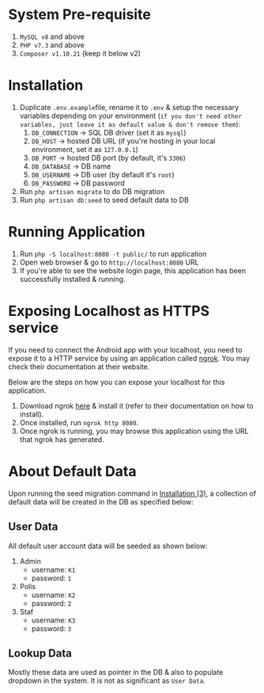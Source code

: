 # System Pre-requisite

1. `MySQL v8` and above
2. `PHP v7.3` and above
3. `Composer v1.10.21` (keep it below v2)

# Installation

1. Duplicate `.env.example`file, rename it to `.env` & setup the necessary variables depending on your environment (`if you don't need other variables, just leave it as default value & don't remove them`):
   1. `DB_CONNECTION` -> SQL DB driver (set it as `mysql`)
   2. `DB_HOST` -> hosted DB URL (if you're hosting in your local environment, set it as `127.0.0.1`)
   3. `DB_PORT` -> hosted DB port (by default, it's `3306`)
   4. `DB_DATABASE` -> DB name
   5. `DB_USERNAME` -> DB user (by default it's `root`)
   6. `DB_PASSWORD` -> DB password
2. Run `php artisan migrate` to do DB migration
3. Run `php artisan db:seed` to seed default data to DB

# Running Application

1. Run `php -S localhost:8080 -t public/` to run application
2. Open web browser & go to `http://localhost:8080` URL
3. If you're able to see the website login page, this application has been successfully installed & running.

# Exposing Localhost as HTTPS service
If you need to connect the Android app with your localhost, you need to expose it to a HTTP service by using an application called [ngrok](https://ngrok.com/). You may check their documentation at their website.

Below are the steps on how you can expose your localhost for this application.

1. Download ngrok [here](https://ngrok.com/download) & install it (refer to their documentation on how to install).
2. Once installed, run `ngrok http 8080`.
3. Once ngrok is running, you may browse this application using the URL that ngrok has generated.

# About Default Data

Upon running the seed migration command in [Installation (3)](#installation), a collection of default data will be created in the DB as specified below:

## User Data
All default user account data will be seeded as shown below:

1. Admin
   * username: `K1`
   * password: `1`
2. Polis
   * username: `K2`
   * password: `2`
3. Staf
   * username: `K3`
   * password: `3`

## Lookup Data
Mostly these data are used as pointer in the DB & also to populate dropdown in the system. It is not as significant as `User Data`.

